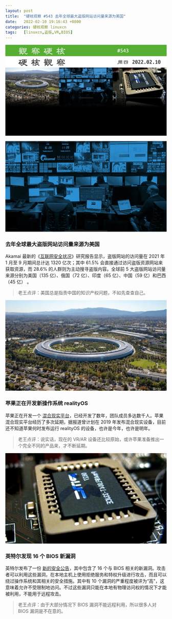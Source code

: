 ```yaml
---
layout: post
title:	"硬核观察 #543 去年全球最大盗版网站访问量来源为美国"
date:	2022-02-10 19:16:43 +0800 
categories:	硬核观察 linuxcn 
tags:	[linuxcn,盗版,VR,BIOS]
---
```



![](/Asserts/Images/album/202202/10/191544dtlx0j6nljxisaxy.jpg)


![](/Asserts/Images/album/202202/10/191533p1bnd07szc05mzs1.jpg)


### 去年全球最大盗版网站访问量来源为美国


Akamai 最新的《[互联网安全状况](https://www.akamai.com/resources/state-of-the-internet/soti-security-pirates-in-the-outfield)》研究报告显示，盗版网站的访问量在 2021 年 1 月至 9 月期间总计达 1320 亿次；其中 61.5% 会直接通过访问盗版资源网站来获取资源，而 28.6% 的人群则为主动搜寻盗版内容。全球前 5 大盗版网站访问量来源分别为美国（135 亿）、俄国（72 亿）、印度（65 亿）、中国（59 亿）和巴西（45 亿） 。



> 
> 老王点评：美国总是指责中国的知识产权问题，不如先查查自己。
> 
> 
> 


![](/Asserts/Images/album/202202/10/191612fj3x959ahjx4ew3k.jpg)


### 苹果正在开发新操作系统 realityOS


苹果正在开发一个 [混合现实平台](https://arstechnica.com/gadgets/2022/02/devs-discover-realityos-hints-in-apple-logs-and-code/)，已经开发了数年，团队成员多达数千人。苹果混合现实平台经历了多次延期，据报道曾计划在 2019 年发布混合现实设备，目前还不知道苹果何时发布运行 realityOS 的设备，也许是今年，也许是明年。



> 
> 老王点评：说实话，现在的 VR/AR 设备还比较原始，或许苹果准备推出一个完全不同的产品来，才不断延期。
> 
> 
> 


![](/Asserts/Images/album/202202/10/191555c66c7bh6k6z1611s.jpg)


### 英特尔发现 16 个 BIOS 新漏洞


英特尔发布了一份 [新的安全公告](https://www.intel.com/content/www/us/en/security-center/advisory/intel-sa-00527.html?s=09)，其中包含了 16 个与 BIOS 相关的新漏洞。攻击者可以利用这些漏洞，在本地主机上使用拒绝服务和特权升级进行攻击，而且可以绕过操作系统和其相关的安全措施。其中有 10 个漏洞的严重程度被评为“高”，这意味着允许不受限制地访问。不过这些漏洞只能在本地有物理访问权的情况下才能被利用，不能用于远程攻击。



> 
> 老王点评：由于大部分情况下 BIOS 漏洞不能远程利用，所以很多人对 BIOS 漏洞是不在意的。
> 
> 
>
